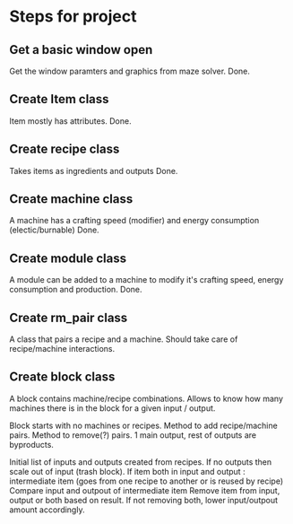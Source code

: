 # Steps for project

## Get a basic window open
Get the window paramters and graphics from maze solver.
Done.

## Create Item class
Item mostly has attributes.
Done.

## Create recipe class
Takes items as ingredients and outputs
Done.

## Create machine class
A machine has a crafting speed (modifier) and energy consumption (electic/burnable)
Done.

## Create module class
A module can be added to a machine to modify it's crafting speed, energy consumption and production.
Done.

## Create rm_pair class
A class that pairs a recipe and a machine.
Should take care of recipe/machine interactions.

## Create block class
A block contains machine/recipe combinations. Allows to know how many machines there is in the block
for a given input / output.

Block starts with no machines or recipes.
Method to add recipe/machine pairs.
Method to remove(?) pairs.
1 main output, rest of outputs are byproducts.

Initial list of inputs and outputs created from recipes.
If no outputs then scale out of input (trash block).
If item both in input and output : intermediate item (goes from one recipe to another or is reused by recipe)
    Compare input and outpout of intermediate item
    Remove item from input, output or both based on result.
    If not removing both, lower input/outpout amount accordingly.

